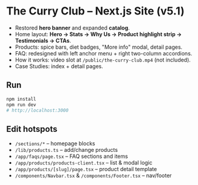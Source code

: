 # The Curry Club – Next.js Site (v5.1)

- Restored **hero banner** and expanded **catalog**.
- Home layout: **Hero → Stats → Why Us → Product highlight strip → Testimonials → CTAs**.
- Products: spice bars, diet badges, "More info" modal, detail pages.
- FAQ: redesigned with left anchor menu + right two-column accordions.
- How it works: video slot at `/public/the-curry-club.mp4` (not included).
- Case Studies: index + detail pages.

## Run
```bash
npm install
npm run dev
# http://localhost:3000
```

## Edit hotspots
- `/sections/*` – homepage blocks
- `/lib/products.ts` – add/change products
- `/app/faqs/page.tsx` – FAQ sections and items
- `/app/products/products-client.tsx` – list & modal logic
- `/app/products/[slug]/page.tsx` – product detail template
- `/components/Navbar.tsx` & `/components/Footer.tsx` – nav/footer
